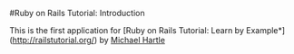 #Ruby on Rails Tutorial: Introduction

This is the first application for 
[Ruby on Rails Tutorial: Learn by Example*] (http://railstutorial.org/)
by [Michael Hartle](http://michaelhart.com/)
